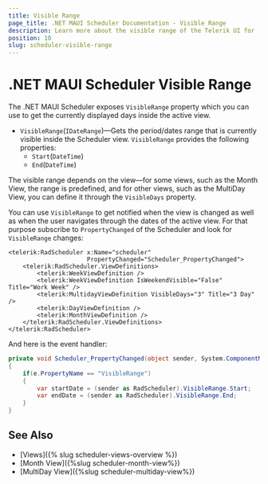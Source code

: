 ```yaml
---
title: Visible Range
page_title: .NET MAUI Scheduler Documentation - Visible Range
description: Learn more about the visible range of the Telerik UI for .NET MAUI Scheduler control.
position: 10
slug: scheduler-visible-range
---
```


# .NET MAUI Scheduler Visible Range

The .NET MAUI Scheduler exposes `VisibleRange` property which you can use to get the currently displayed days inside the active view.

* `VisibleRange`(`IDateRange`)&mdash;Gets the period/dates range that is currently visible inside the Scheduler view. `VisibleRange` provides the following properties:
    * `Start`(`DateTime`)
    * `End`(`DateTime`)

The visible range depends on the view—for some views, such as the Month View, the range is predefined, and for other views, such as the MultiDay View, you can define it through the `VisibleDays` property.

You can use `VisibleRange` to get notified when the view is changed as well as when the user navigates through the dates of the active view. For that purpose subscribe to `PropertyChanged` of the Scheduler and look for `VisibleRange` changes:

```XAML
<telerik:RadScheduler x:Name="scheduler"
                      PropertyChanged="Scheduler_PropertyChanged">
    <telerik:RadScheduler.ViewDefinitions>
        <telerik:WeekViewDefinition />
        <telerik:WeekViewDefinition IsWeekendVisible="False" Title="Work Week" />
        <telerik:MultidayViewDefinition VisibleDays="3" Title="3 Day" />
        <telerik:DayViewDefinition />
        <telerik:MonthViewDefinition />
    </telerik:RadScheduler.ViewDefinitions>
</telerik:RadScheduler>
```

And here is the event handler:

```C#
private void Scheduler_PropertyChanged(object sender, System.ComponentModel.PropertyChangedEventArgs e)
{
	if(e.PropertyName == "VisibleRange")
	{
		var startDate = (sender as RadScheduler).VisibleRange.Start;
		var endDate = (sender as RadScheduler).VisibleRange.End;
	}
}
```

## See Also

- [Views]({% slug scheduler-views-overview %})
- [Month View]({%slug scheduler-month-view%})
- [MultiDay View]({%slug scheduler-multiday-view%})
